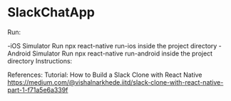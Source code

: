 # SlackChatApp
 

Run:

-iOS Simulator
Run npx react-native run-ios inside the  project directory
-Android Simulator
Run npx react-native run-android inside the  project directory
Instructions:


References: Tutorial: How to Build a Slack Clone with React Native
https://medium.com/@vishalnarkhede.iitd/slack-clone-with-react-native-part-1-f71a5e6a339f

